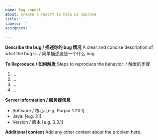 ```yaml
---
name: Bug report
about: Create a report to help us improve
title: ''
labels: ''
assignees: ''

---
```


**Describe the bug / 描述你的 bug 情况**
A clear and concise description of what the bug is. / 简单描述这是一个什么 bug

**To Reproduce / 如何触发**
Steps to reproduce the behavior: / 触发的步骤
1. ...
2. ...
3. ...
4. ...

**Server information / 服务器信息**
 - Software / 核心: [e.g. Purpur 1.20.1]
 - Java: [e.g. 21]
 - Version / 版本 [e.g. 0.3.1]

**Additional context**
Add any other context about the problem here.

